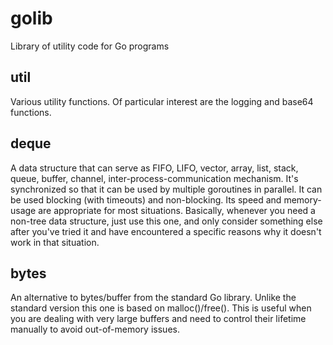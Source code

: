 # golib
Library of utility code for Go programs

## util
Various utility functions. Of particular interest are the logging and base64 functions.

## deque
A data structure that can serve as FIFO, LIFO, vector, array, list, stack, queue, buffer,
channel, inter-process-communication mechanism. It's synchronized so that it can be used by
multiple goroutines in parallel. It can be used blocking (with timeouts) and non-blocking.
Its speed and memory-usage are appropriate for most situations.
Basically, whenever you need a non-tree data structure, just use this one, and only consider
something else after you've tried it and have encountered a specific reasons why it doesn't work
in that situation.

## bytes
An alternative to bytes/buffer from the standard Go library. Unlike the standard version this one
is based on malloc()/free(). This is useful when you are dealing with very large buffers and
need to control their lifetime manually to avoid out-of-memory issues.
